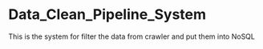 # Data_Clean_Pipeline_System
This is the system for filter the data from crawler and put them into NoSQL

